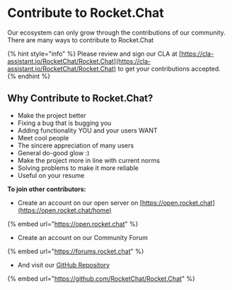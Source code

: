 # Contribute to Rocket.Chat

Our ecosystem can only grow through the contributions of our community. There are many ways to contribute to Rocket.Chat

{% hint style="info" %}
Please review and sign our CLA at [https://cla-assistant.io/RocketChat/Rocket.Chat](https://cla-assistant.io/RocketChat/Rocket.Chat) to get your contributions accepted.
{% endhint %}

## Why Contribute to Rocket.Chat?

* Make the project better
* Fixing a bug that is bugging you
* Adding functionality YOU and your users WANT
* Meet cool people
* The sincere appreciation of many users
* General do-good glow :)
* Make the project more in line with current norms
* Solving problems to make it more reliable
* Useful on your resume

**To join other contributors:**

* Create an account on our open server on [https://open.rocket.chat](https://open.rocket.chat/home)

{% embed url="https://open.rocket.chat" %}

* Create an account on our Community Forum

{% embed url="https://forums.rocket.chat" %}

* And visit our [GitHub Repository](https://github.com/RocketChat/Rocket.Chat)

{% embed url="https://github.com/RocketChat/Rocket.Chat" %}
